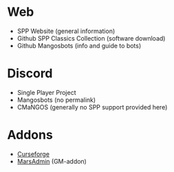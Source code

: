 # Web

-   SPP Website (general information)
-   Github SPP Classics Collection (software download)
-   Github Mangosbots (info and guide to bots)

# Discord

-   Single Player Project
-   Mangosbots (no permalink)
-   CMaNGOS (generally no SPP support provided here)

# Addons

-   [Curseforge](https://www.curseforge.com/wow/addons?filter-game-version=2020709689%3A6904&filter-sort=4)
-   [MarsAdmin](https://cdn.discordapp.com/attachments/645260188256829451/739113895960248330/MarsAdmin.zip) (GM-addon)
